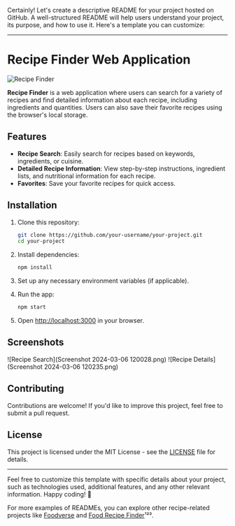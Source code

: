 Certainly! Let's create a descriptive README for your project hosted on GitHub. A well-structured README will help users understand your project, its purpose, and how to use it. Here's a template you can customize:

---

# Recipe Finder Web Application

![Recipe Finder](https://recipe-finder-sushil.netlify.app/)

**Recipe Finder** is a web application where users can search for a variety of recipes and find detailed information about each recipe, including ingredients and quantities. Users can also save their favorite recipes using the browser's local storage.

## Features

- **Recipe Search**: Easily search for recipes based on keywords, ingredients, or cuisine.
- **Detailed Recipe Information**: View step-by-step instructions, ingredient lists, and nutritional information for each recipe.
- **Favorites**: Save your favorite recipes for quick access.

## Installation

1. Clone this repository:

   ```bash
   git clone https://github.com/your-username/your-project.git
   cd your-project
   ```

2. Install dependencies:

   ```bash
   npm install
   ```

3. Set up any necessary environment variables (if applicable).

4. Run the app:

   ```bash
   npm start
   ```

5. Open [http://localhost:3000](http://localhost:3000) in your browser.

## Screenshots

![Recipe Search](Screenshot 2024-03-06 120028.png)
![Recipe Details](Screenshot 2024-03-06 120235.png)

## Contributing

Contributions are welcome! If you'd like to improve this project, feel free to submit a pull request.

## License

This project is licensed under the MIT License - see the [LICENSE](LICENSE) file for details.

---

Feel free to customize this template with specific details about your project, such as technologies used, additional features, and any other relevant information. Happy coding! 🚀

For more examples of READMEs, you can explore other recipe-related projects like [Foodverse](https://github.com/masudranashawon/foodverse) and [Food Recipe Finder](https://github.com/ddipendrac/food-recipe-finder)¹²³.
